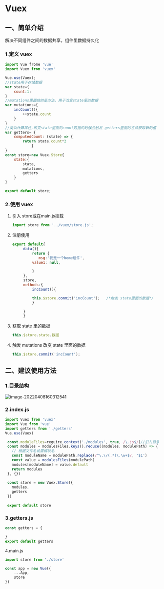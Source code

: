# Vuex

## 一、简单介绍

解决不同组件之间的数据共享，组件里数据持久化

### 1.定义 vuex

```javascript
import Vue frome 'vue'
import Vuex from 'vuex'

Vue.use(Vuex);
//state用于存储数据
var state={
	count:1;
}
//mutations里面放的是方法，用于改变state里的数据
var mutations={
	incCount(){
		++state.count
	}
}
//类似计算属性,改变state里面的count数据的时候会触发 getters里面的方法获取新的值
var getters= {
	computedCount: (state) => {
		return state.count*2
		    }
}
const store=new Vuex.Store{
	state:{
		state,
		mutations,
		getters
	}
}

export default store;
```

### 2.使用 vuex

1. 引入 store或在main.js挂载

   ```javascript
   import store from '../vuex/store.js';
   ```
2. 注册使用

   ```javascript
   export default{
   		data(){
   		    return {   
   		       msg:'我是一个home组件',
   			value1: null,
   
   		    }
   		},
   		store,
   		methods:{
   		    incCount(){
   
   			this.$store.commit('incCount');   /*触发 state里面的数据*/
   		    }
   
   		}
   	    }
   ```
3. 获取 state 里的数据

   ```javascript
   this.$store.state.数据
   ```
4. 触发 mutations 改变 state 里面的数据

   ```javascript
   this.$store.commit('incCount');
   ```

## 二、建议使用方法

### 1.目录结构

![image-20220408160312541](image-20220408160312541.png)

### 2.index.js

```javascript
import Vuex from 'vuex'
import Vue from 'vue'
import getters from './getters'
Vue.use(Vuex)

 const.moduleFiles=require.context('./modules', true, /\.js$/)//引入目录下所有模块
 const modules = modulesFiles.keys().reduce((modules, modulePath) => {
   // 根据文件名设置模块名
   const moduleName = modulePath.replace(/^\.\/(.*)\.\w+$/, '$1')
   const value = modulesFiles(modulePath)
   modules[moduleName] = value.default
   return modules
 }, {})
 
 const store = new Vuex.Store({
   modules,
   getters
 })
 
 export default store
```

### 3.getters.js

```javascript
const getters = {

}
export default getters
```

4.main.js

```javascript
import store from './store'

const app = new Vue({
    ...App,
	store
})
```

